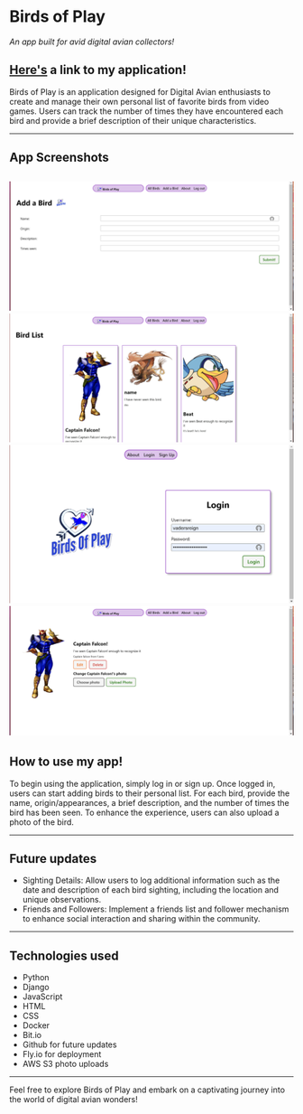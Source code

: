 # Birds of Play
_An app built for avid digital avian collectors!_

## [Here's]() a link to my application!

Birds of Play is an application designed for Digital Avian enthusiasts to create and manage their own personal list of favorite birds from video games. Users can track the number of times they have encountered each bird and provide a brief description of their unique characteristics.


---
## App Screenshots

![add-bird](main_app/static/images/add-bird.png)
![bird-list](main_app/static/images/bird-list.png)
![home](main_app/static/images/home.png)
![bird-details](main_app/static/images/bird-details.png)
---
## How to use my app!

To begin using the application, simply log in or sign up. Once logged in, users can start adding birds to their personal list. For each bird, provide the name, origin/appearances, a brief description, and the number of times the bird has been seen. To enhance the experience, users can also upload a photo of the bird.



---
## Future updates

- Sighting Details: Allow users to log additional information such as the date and description of each bird sighting, including the location and unique observations.
- Friends and Followers: Implement a friends list and follower mechanism to enhance social interaction and sharing within the community.
---
## Technologies used

- Python
- Django
- JavaScript
- HTML
- CSS
- Docker
- Bit.io
- Github for future updates
- Fly.io for deployment
- AWS S3 photo uploads

---

Feel free to explore Birds of Play and embark on a captivating journey into the world of digital avian wonders!